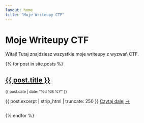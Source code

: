 ```yaml
---
layout: home
title: "Moje Writeupy CTF"
---
```


# Moje Writeupy CTF

Witaj! Tutaj znajdziesz wszystkie moje writeupy z wyzwań CTF.  

{% for post in site.posts %}
<article style="margin-bottom: 2em;">
  <h2><a href="{{ post.url }}">{{ post.title }}</a></h2>
  <small>{{ post.date | date: "%d %B %Y" }}</small>
  <p>
    {{ post.excerpt | strip_html | truncate: 250 }}
    <a href="{{ post.url }}">Czytaj dalej →</a>
  </p>
</article>
{% endfor %}
